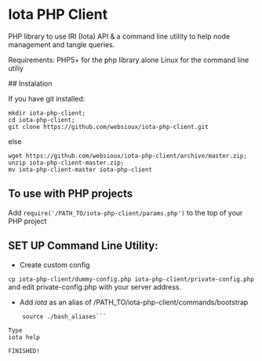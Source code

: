 # Iota PHP Client

PHP library to use IRI (Iota) API & a command line utility to help node management and tangle queries.

Requirements: PHP5+ for the php library alone
Linux for the command line utiliy

## Instalation

If you have git installed:

```	
mkdir iota-php-client; 
cd iota-php-client; 
git clone https://github.com/websioux/iota-php-client.git
```

else

```
wget https://github.com/websioux/iota-php-client/archive/master.zip;
unzip iota-php-client-master.zip; 
mv iota-php-client-master iota-php-client
```

## To use with PHP projects

Add `require('/PATH_TO/iota-php-client/params.php')` to the top of your PHP project

## SET UP Command Line Utility:

* Create custom config

```cp iota-php-client/dummy-config.php iota-php-client/private-config.php```
and edit private-config.php with your server address.

* Add *iota* as an alias of /PATH_TO/iota-php-client/commands/bootstrap

```echo "alias iota='/PATH_TO/iota-php-client/commands/bootstrap'" >>  ~/bash_aliases;
	source ./bash_aliases```

Type
iota help 

FINISHED!
